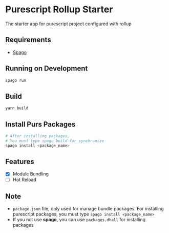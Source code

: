 # Purescript Rollup Starter
The starter app for purescript project configured with rollup

## Requirements
- [Spago](https://github.com/purescript/spago)

## Running on Development
```sh
spago run
```
## Build
```sh
yarn build
```

## Install Purs Packages
```sh
# After installing packages,
# You must type spago build for synchronize
spago install <package_name>
```

## Features
- [X] Module Bundling
- [ ] Hot Reload

## Note
- `package.json` file, only used for manage bundle packages. For installing purescript packages, you must type `spago install <package_name>`
- If you not use **spago**, you can use `packages.dhall` for installing packages